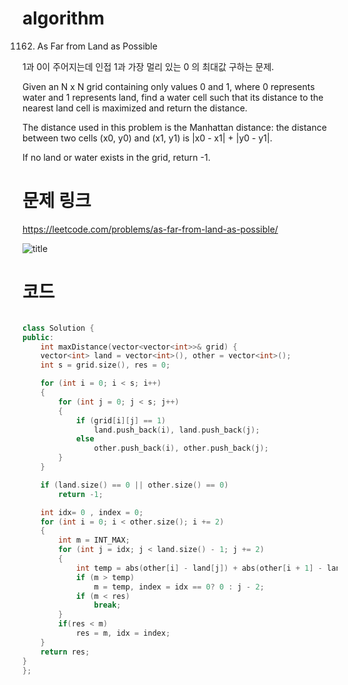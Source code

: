﻿# algorithm 
1162. As Far from Land as Possible

1과 0이 주어지는데 인접 1과 가장 멀리 있는 0 의 최대값 구하는 문제.
  
Given an N x N grid containing only values 0 and 1, where 0 represents water and 1 represents land, find a water cell such that its distance to the nearest land cell is maximized and return the distance.

The distance used in this problem is the Manhattan distance: the distance between two cells (x0, y0) and (x1, y1) is |x0 - x1| + |y0 - y1|.

If no land or water exists in the grid, return -1.

  
# 문제 링크    
https://leetcode.com/problems/as-far-from-land-as-possible/


![title](https://github.com/jungmin3834/algorithm/blob/master/image/as-far-from-land-as-possible.png)

# 코드

```cpp

class Solution {
public:
    int maxDistance(vector<vector<int>>& grid) {
	vector<int> land = vector<int>(), other = vector<int>();
	int s = grid.size(), res = 0;

	for (int i = 0; i < s; i++)
	{
		for (int j = 0; j < s; j++)
		{
			if (grid[i][j] == 1)
				land.push_back(i), land.push_back(j);
			else
				other.push_back(i), other.push_back(j);
		}
	}

	if (land.size() == 0 || other.size() == 0)
		return -1;

    int idx= 0 , index = 0;
	for (int i = 0; i < other.size(); i += 2)
	{
		int m = INT_MAX;
		for (int j = idx; j < land.size() - 1; j += 2)
		{
			int temp = abs(other[i] - land[j]) + abs(other[i + 1] - land[j + 1]);
			if (m > temp)
				m = temp, index = idx == 0? 0 : j - 2;
			if (m < res)
				break;
		}
        if(res < m)
		    res = m, idx = index;
	}
	return res;
}
};
```
